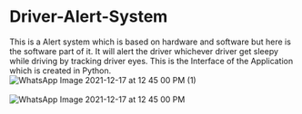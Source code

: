 # Driver-Alert-System
This is a Alert system which is based on hardware and software but here is the software part of it. It will alert the driver whichever driver get sleepy while driving by tracking driver eyes.
This is the Interface of the Application which is created in Python.
![WhatsApp Image 2021-12-17 at 12 45 00 PM (1)](https://user-images.githubusercontent.com/49411975/184930795-fe695da4-ec95-4224-80ed-8bd1f3e19014.jpeg)
<br>
<br>
![WhatsApp Image 2021-12-17 at 12 45 00 PM](https://user-images.githubusercontent.com/49411975/184930829-a0364b35-edc5-41ee-ab6d-b7f5b710a63c.jpeg)
